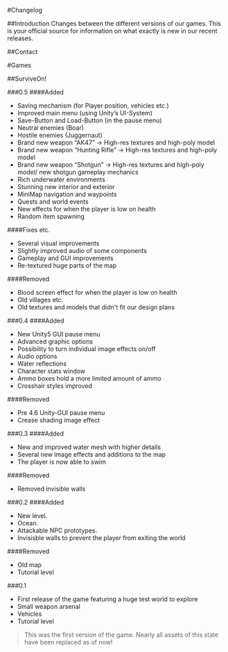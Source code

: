 #Changelog

##Introduction
Changes between the different versions of our games. This is your official source for information on what exactly is new in our recent releases.


##Contact

#Games

##SurviveOn!

###0.5
####Added
- Saving mechanism (for Player position, vehicles etc.)
- Improved main menu (using Unity’s UI-System)
- Save-Button and Load-Button (in the pause menu)
- Neutral enemies (Boar)
- Hostile enemies (Juggernaut)
- Brand new weapon “AK47” -> High-res textures and high-poly model
- Brand new weapon “Hunting Rifle” -> High-res textures and high-poly model
- Brand new weapon “Shotgun” -> High-res textures and high-poly model/ new shotgun gameplay mechanics
- Rich underwater environments
- Stunning new interior and exterior
- MiniMap navigation and waypoints
- Quests and world events
- New effects for when the player is low on health
- Random item spawning


####Fixes etc.
- Several visual improvements
- Slightly improved audio of some components
- Gameplay and GUI improvements
- Re-textured huge parts of the map

####Removed
- Blood screen effect for when the player is low on health
- Old villages etc.
- Old textures and models that didn't fit our design plans

###0.4
####Added
- New Unity5 GUI pause menu
- Advanced graphic options
- Possibility to turn individual image effects on/off
- Audio options
- Water reflections
- Character stats window
- Ammo boxes hold a more limited amount of ammo
- Crosshair styles improved

####Removed
- Pre 4.6 Unity-GUI pause menu
- Crease shading image effect

###0.3
####Added 
- New and improved water mesh with higher details
- Several new image effects and additions to the map
- The player is now able to swim  


####Removed
- Removed invisible walls  

###0.2
####Added
- New level.
- Ocean.
- Attackable NPC prototypes.
- Invisisble walls to prevent the player from exiting the world

####Removed
- Old map
- Tutorial level

###0.1
- First release of the game featuring a huge test world to explore
- Small weapon arsenal
- Vehicles
- Tutorial level

> This was the first version of the game. Nearly all assets of this state have been replaced as of now!
